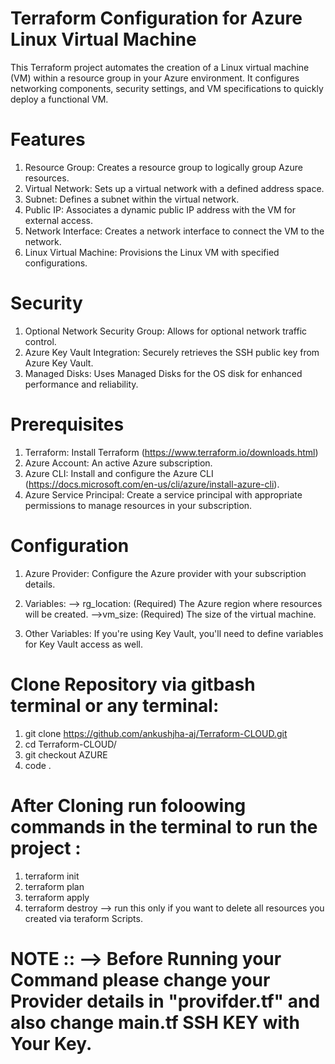 # Terraform Configuration for Azure Linux Virtual Machine
This Terraform project automates the creation of a Linux virtual machine (VM) within a resource group in your Azure environment. It configures networking components, security settings, and VM specifications to quickly deploy a functional VM.

# Features
1. Resource Group: Creates a resource group to logically group Azure resources.
2. Virtual Network: Sets up a virtual network with a defined address space.
3. Subnet: Defines a subnet within the virtual network.
4. Public IP: Associates a dynamic public IP address with the VM for external access.
5. Network Interface: Creates a network interface to connect the VM to the network.
6. Linux Virtual Machine: Provisions the Linux VM with specified configurations.

# Security
1. Optional Network Security Group: Allows for optional network traffic control.
2. Azure Key Vault Integration: Securely retrieves the SSH public key from Azure Key Vault.
3. Managed Disks: Uses Managed Disks for the OS disk for enhanced performance and reliability.

# Prerequisites
1. Terraform: Install Terraform (https://www.terraform.io/downloads.html)
2. Azure Account: An active Azure subscription.
3. Azure CLI: Install and configure the Azure CLI (https://docs.microsoft.com/en-us/cli/azure/install-azure-cli).
4. Azure Service Principal: Create a service principal with appropriate permissions to manage resources in your subscription.

# Configuration
1. Azure Provider: Configure the Azure provider with your subscription details.

2. Variables:
    --> rg_location: (Required) The Azure region where resources will be created.
    -->vm_size: (Required) The size of the virtual machine.
3. Other Variables: If you're using Key Vault, you'll need to define variables for Key Vault access as well.

# Clone Repository via gitbash terminal or any terminal:
1. git clone https://github.com/ankushjha-aj/Terraform-CLOUD.git
2. cd Terraform-CLOUD/
3. git checkout AZURE
4. code .

# After Cloning run foloowing commands in the terminal to run the project :
1. terraform init
2. terraform plan
3. terraform apply
4. terraform destroy --> run this only if you want to delete all resources you created via teraform Scripts.

# NOTE :: --> Before Running your Command please change your Provider details in "provifder.tf" and also change main.tf SSH KEY with Your Key.
